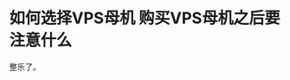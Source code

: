 # 如何选择VPS母机 购买VPS母机之后要注意什么


整乐了。<img src="static/image/smiley/default/lol.gif" smilieid="12" border="0" alt="" />

